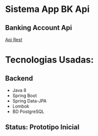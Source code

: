 # Sistema App BK Api

## Banking Account Api

<a href="#">Api Rest</a>

##
##

# Tecnologias Usadas:

## Backend

* Java 8
* Spring Boot
* Spring Data-JPA
* Lombok
* BD PostgreSQL

## Status: Prototipo Inicial

